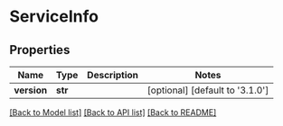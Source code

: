 # ServiceInfo

## Properties
Name | Type | Description | Notes
------------ | ------------- | ------------- | -------------
**version** | **str** |  | [optional] [default to '3.1.0']

[[Back to Model list]](../README.md#documentation-for-models) [[Back to API list]](../README.md#documentation-for-api-endpoints) [[Back to README]](../README.md)


